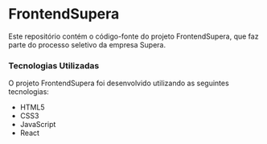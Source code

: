 # FrontendSupera

Este repositório contém o código-fonte do projeto FrontendSupera, que faz parte do processo seletivo da empresa Supera.

### Tecnologias Utilizadas

O projeto FrontendSupera foi desenvolvido utilizando as seguintes tecnologias:

- HTML5
- CSS3
- JavaScript
- React
